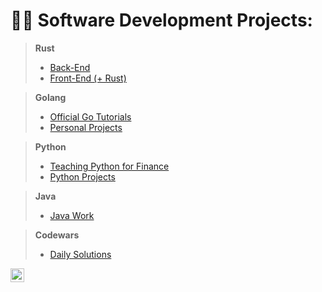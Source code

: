 <h1>👨‍💻 Software Development Projects:</h1>

> <b>Rust</b>
> 
>   - [Back-End](https://github.com/nuiben/rust)
>   - [Front-End (+ Rust)](https://github.com/nuiben/rust_web)
>   

> <b>Golang</b>
>   - [Official Go Tutorials](https://github.com/nuiben/learn-go)
>   - [Personal Projects](https://github.com/nuiben/go)

> <b>Python</b>
>   - [Teaching Python for Finance](https://github.com/nuiben/pyfin)
>   - [Python Projects](https://github.com/nuiben/pyproj)

> <b>Java</b>
>    - [Java Work](https://github.com/nuiben/java_work)

> <b>Codewars</b>
>    - [Daily Solutions](https://github.com/nuiben/codewars)


[<img align="left" alt="BenPorter | LinkedIn" width="22px" src="https://cdn.jsdelivr.net/npm/simple-icons@v3/icons/linkedin.svg" />][linkedin]

[linkedin]: https://linkedin.com/in/benjamingp
